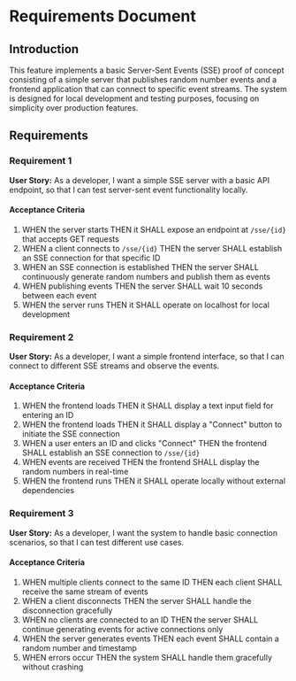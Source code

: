# Requirements Document

## Introduction

This feature implements a basic Server-Sent Events (SSE) proof of concept consisting of a simple server that publishes random number events and a frontend application that can connect to specific event streams. The system is designed for local development and testing purposes, focusing on simplicity over production features.

## Requirements

### Requirement 1

**User Story:** As a developer, I want a simple SSE server with a basic API endpoint, so that I can test server-sent event functionality locally.

#### Acceptance Criteria

1. WHEN the server starts THEN it SHALL expose an endpoint at `/sse/{id}` that accepts GET requests
2. WHEN a client connects to `/sse/{id}` THEN the server SHALL establish an SSE connection for that specific ID
3. WHEN an SSE connection is established THEN the server SHALL continuously generate random numbers and publish them as events
4. WHEN publishing events THEN the server SHALL wait 10 seconds between each event
5. WHEN the server runs THEN it SHALL operate on localhost for local development

### Requirement 2

**User Story:** As a developer, I want a simple frontend interface, so that I can connect to different SSE streams and observe the events.

#### Acceptance Criteria

1. WHEN the frontend loads THEN it SHALL display a text input field for entering an ID
2. WHEN the frontend loads THEN it SHALL display a "Connect" button to initiate the SSE connection
3. WHEN a user enters an ID and clicks "Connect" THEN the frontend SHALL establish an SSE connection to `/sse/{id}`
4. WHEN events are received THEN the frontend SHALL display the random numbers in real-time
5. WHEN the frontend runs THEN it SHALL operate locally without external dependencies

### Requirement 3

**User Story:** As a developer, I want the system to handle basic connection scenarios, so that I can test different use cases.

#### Acceptance Criteria

1. WHEN multiple clients connect to the same ID THEN each client SHALL receive the same stream of events
2. WHEN a client disconnects THEN the server SHALL handle the disconnection gracefully
3. WHEN no clients are connected to an ID THEN the server SHALL continue generating events for active connections only
4. WHEN the server generates events THEN each event SHALL contain a random number and timestamp
5. WHEN errors occur THEN the system SHALL handle them gracefully without crashing
